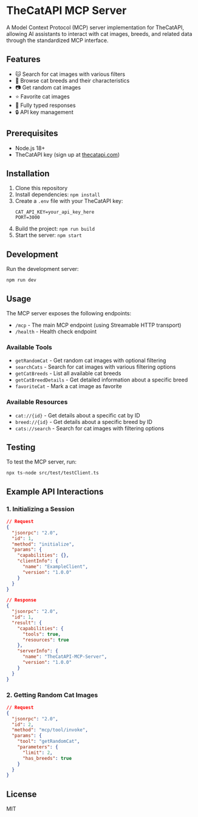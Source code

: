 # TheCatAPI MCP Server

A Model Context Protocol (MCP) server implementation for TheCatAPI, allowing AI assistants to interact with cat images, breeds, and related data through the standardized MCP interface.

## Features

- 🐱 Search for cat images with various filters
- 🧬 Browse cat breeds and their characteristics
- 📷 Get random cat images
- ⭐ Favorite cat images
- 🔄 Fully typed responses
- 🔒 API key management

## Prerequisites

- Node.js 18+
- TheCatAPI key (sign up at [thecatapi.com](https://thecatapi.com))

## Installation

1. Clone this repository
2. Install dependencies: `npm install`
3. Create a `.env` file with your TheCatAPI key:
   ```
   CAT_API_KEY=your_api_key_here
   PORT=3000
   ```
4. Build the project: `npm run build`
5. Start the server: `npm start`

## Development

Run the development server:

```
npm run dev
```

## Usage

The MCP server exposes the following endpoints:

- `/mcp` - The main MCP endpoint (using Streamable HTTP transport)
- `/health` - Health check endpoint

### Available Tools

- `getRandomCat` - Get random cat images with optional filtering
- `searchCats` - Search for cat images with various filtering options
- `getCatBreeds` - List all available cat breeds
- `getCatBreedDetails` - Get detailed information about a specific breed
- `favoriteCat` - Mark a cat image as favorite

### Available Resources

- `cat://{id}` - Get details about a specific cat by ID
- `breed://{id}` - Get details about a specific breed by ID
- `cats://search` - Search for cat images with filtering options

## Testing

To test the MCP server, run:

```
npx ts-node src/test/testClient.ts
```

## Example API Interactions

### 1. Initializing a Session

```json
// Request
{
  "jsonrpc": "2.0",
  "id": 1,
  "method": "initialize",
  "params": {
    "capabilities": {},
    "clientInfo": {
      "name": "ExampleClient",
      "version": "1.0.0"
    }
  }
}

// Response
{
  "jsonrpc": "2.0",
  "id": 1,
  "result": {
    "capabilities": {
      "tools": true,
      "resources": true
    },
    "serverInfo": {
      "name": "TheCatAPI-MCP-Server",
      "version": "1.0.0"
    }
  }
}
```

### 2. Getting Random Cat Images

```json
// Request
{
  "jsonrpc": "2.0",
  "id": 2,
  "method": "mcp/tool/invoke",
  "params": {
    "tool": "getRandomCat",
    "parameters": {
      "limit": 2,
      "has_breeds": true
    }
  }
}
```

## License

MIT